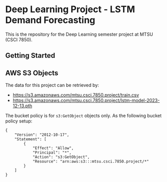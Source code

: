 # Deep Learning Project - LSTM Demand Forecasting
This is the repository for the Deep Learning semester project at MTSU (CSCI 7850). 

## Getting Started


## AWS S3 Objects
The data for this project can be retrieved by:
* https://s3.amazonaws.com/mtsu.csci.7850.project/train.csv
* https://s3.amazonaws.com/mtsu.csci.7850.project/lstm-model-2023-12-13.pth

The bucket policy is for `s3:GetObject` objects only. As the following bucket policy setup:
```
{
    "Version": "2012-10-17",
    "Statement": [
        {
            "Effect": "Allow",
            "Principal": "*",
            "Action": "s3:GetObject",
            "Resource": "arn:aws:s3:::mtsu.csci.7850.project/*"
        }
    ]
}
```